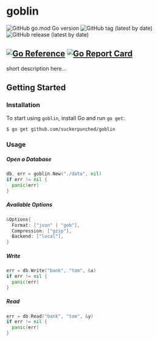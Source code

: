# goblin

![GitHub go.mod Go version](https://img.shields.io/github/go-mod/go-version/suckerpunched/goblin)
![GitHub tag (latest by date)](https://img.shields.io/github/v/tag/suckerpunched/goblin?label=Version)
![GitHub release (latest by date)](https://img.shields.io/github/v/release/suckerpunched/goblin?label=Release)


[![Go Reference](https://pkg.go.dev/badge/github.com/suckerpunched/goblin.svg)](https://pkg.go.dev/github.com/suckerpunched/goblin)
[![Go Report Card](https://goreportcard.com/badge/github.com/nanobox-io/golang-scribble)](https://goreportcard.com/report/github.com/nanobox-io/golang-scribble)
--------

short description here...

## Getting Started

### Installation
To start using `goblin`, install Go and run `go get`:
```
$ go get github.com/suckerpunched/goblin
```

### Usage
##### Open a Database
```go
db, err = goblin.New("./data", nil)
if err != nil {
  panic(err)
}
```

##### Available Options
```go
&Options{
  Format: ["json" | "gob"],
  Compression: ["gzip"],
  Backend: ["local"],
}
```

##### Write
```go
err = db.Write("bank", "tom", &x)
if err != nil {
  panic(err)
}
```

##### Read
```go
err = db.Read("bank", "tom", &y)
if err != nil {
  panic(err)
}
```